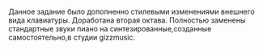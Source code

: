 Данное задание было дополненно стилевыми изменениями внешнего вида клавиатуры. 
Доработана вторая октава.
Полностью заменены стандартные звуки пиано на синтезированные,созданные самостоятельно,в студии gizzmusic.
